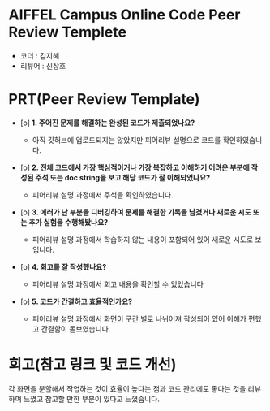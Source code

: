 # AIFFEL Campus Online Code Peer Review Templete
- 코더 : 김지혜
- 리뷰어 : 신상호


# PRT(Peer Review Template)
- [o]  **1. 주어진 문제를 해결하는 완성된 코드가 제출되었나요?**
    - 아직 깃허브에 업로드되지는 않았지만 피어리뷰 설명으로 코드를 확인하였습니다. 
    
- [o]  **2. 전체 코드에서 가장 핵심적이거나 가장 복잡하고 이해하기 어려운 부분에 작성된 
주석 또는 doc string을 보고 해당 코드가 잘 이해되었나요?**
    - 피어리뷰 설명 과정에서 주석을 확인하였습니다.
        
- [o]  **3. 에러가 난 부분을 디버깅하여 문제를 해결한 기록을 남겼거나
새로운 시도 또는 추가 실험을 수행해봤나요?**
    - 피어리뷰 설명 과정에서 학습하지 않는 내용이 포함되어 있어 새로운 시도로 보입니다. 
        
- [o]  **4. 회고를 잘 작성했나요?**
    - 피어리뷰 설명 과정에서 회고 내용을 확인할 수 있었습니다
        
- [o]  **5. 코드가 간결하고 효율적인가요?**
    - 피어리뷰 설명 과정에서 화면이 구간 별로 나뉘어져 작성되어 있어 이해가 편했고 간결함이 돋보였습니다.

# 회고(참고 링크 및 코드 개선)
각 화면을 분할해서 작업하는 것이 효율이 높다는 점과 코드 관리에도 
좋다는 것을 리뷰하며 느꼈고 참고할 만한 부분이 있다고 느꼈습니다.
